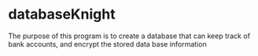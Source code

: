 # databaseKnight
The purpose of this program is to create a database that can keep track of bank accounts, and encrypt the stored data base information
